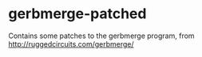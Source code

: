 gerbmerge-patched
=================

Contains some patches to the gerbmerge program, from http://ruggedcircuits.com/gerbmerge/